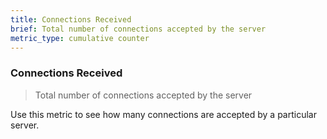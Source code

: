 ```yaml
---
title: Connections Received
brief: Total number of connections accepted by the server
metric_type: cumulative counter
---
```


### Connections Received

> Total number of connections accepted by the server

Use this metric to see how many connections are accepted by a particular server.
